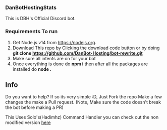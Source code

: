 ### DanBotHostingStats

This is DBH's Official Discord bot.

### Requirements To run
1. Get Node.js v14 from https://nodejs.org.
2. Download This repo by Clicking the download code button or by doing **git clone https://github.com/DanBot-Hosting/bot-rewrite.git**
3. Make sure all intents are on for your bot
4. Once everything is done do **npm i** then after all the packages are installed do **node .**

## Info

Do you want to help? If so its very simple :D, Just Fork the repo Make a few changes the make a Pull request. (Note, Make sure the code doesn't break the bot before making a PR)

This Uses Solo's(Hadimhz) Command Handler you can check out the non modified version [here](https://github.com/Hadimhz/Discord-Bot)